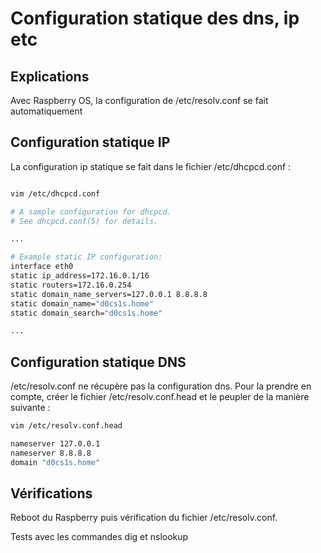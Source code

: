 # Configuration statique des dns, ip etc
## Explications

Avec Raspberry OS, la configuration de /etc/resolv.conf se fait automatiquement

## Configuration statique IP

La configuration ip statique se fait dans le fichier /etc/dhcpcd.conf :

```bash

vim /etc/dhcpcd.conf

# A sample configuration for dhcpcd.
# See dhcpcd.conf(5) for details.

...

# Example static IP configuration:
interface eth0
static ip_address=172.16.0.1/16
static routers=172.16.0.254
static domain_name_servers=127.0.0.1 8.8.8.8
static domain_name="d0cs1s.home"
static domain_search="d0cs1s.home"

...
```

## Configuration statique DNS

/etc/resolv.conf ne récupère pas la configuration dns. Pour la prendre en compte, créer le fichier /etc/resolv.conf.head et le peupler de la manière suivante :

```bash
vim /etc/resolv.conf.head

nameserver 127.0.0.1
nameserver 8.8.8.8
domain "d0cs1s.home"
```

## Vérifications

Reboot du Raspberry puis vérification du fichier /etc/resolv.conf.

Tests avec les commandes dig et nslookup
